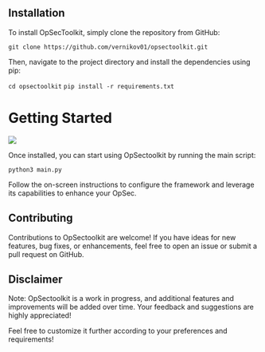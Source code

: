 ## Installation

To install OpSecToolkit, simply clone the repository from GitHub:

```git clone https://github.com/vernikov01/opsectoolkit.git```

Then, navigate to the project directory and install the dependencies using pip:

```cd opsectoolkit```
```pip install -r requirements.txt```



<h1>Getting Started</h1>

<img src="https://github.com/vernikov01/opsectoolkit/blob/main/screen.png">

Once installed, you can start using OpSectoolkit by running the main script:

`python3 main.py`

Follow the on-screen instructions to configure the framework and leverage its capabilities to enhance your OpSec.

<h2>Contributing</h2>

Contributions to OpSectoolkit are welcome! If you have ideas for new features, bug fixes, or enhancements, feel free to open an issue or submit a pull request on GitHub.


<h2>Disclaimer</h2>

Note: OpSectoolkit is a work in progress, and additional features and improvements will be added over time. Your feedback and suggestions are highly appreciated!



Feel free to customize it further according to your preferences and requirements!
